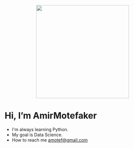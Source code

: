 <div id="header" align="center">
  <img src="https://media1.giphy.com/media/coxQHKASG60HrHtvkt/giphy.gif" width="300"/>
</div>

 # Hi, I’m AmirMotefaker

-  I'm always learning Python.
-  My goal is Data Science.
-  How to reach me amotef@gmail.com

<!---
AmirMotefaker/AmirMotefaker is a ✨ special ✨ repository because its `README.md` (this file) appears on your GitHub profile.
You can click the Preview link to take a look at your changes.
--->
